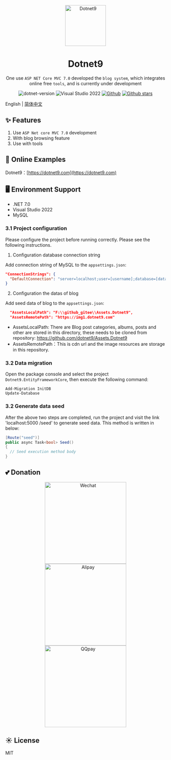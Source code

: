<p align="center">
  <a href="https://dotnet9.com">
    <img src="https://img1.dotnet9.com/site/logo.png" width="128" height="128" alt="Dotnet9">
  </a>
</p>

<h1 align="center">Dotnet9</h1>

<div align="center">

One use `ASP NET Core MVC 7.0` developed the `blog system`, which integrates online free `tools`, and is currently under development

 ![dotnet-version](https://img.shields.io/badge/.NET%207.0-blue)  ![Visual Studio 2022](https://img.shields.io/badge/Visual%20Studio%20-2022-blueviolet)  [![Github](https://img.shields.io/badge/%20-github-%2324292e)](https://github.com/dotnet9/Dotnet9) [![Github stars](https://img.shields.io/github/stars/dotnet9/Dotnet9)](https://github.com/dotnet9/Dotnet9/stargazers)

 </div>

English | [简体中文](README-zh_CN.md)

## ✨ Features

1. Use `ASP Net core MVC 7.0` development
2. With blog browsing feature
3. Use with tools

## 🌈 Online Examples

Dotnet9：[https://dotnet9.com](https://dotnet9.com)

## 🖥 Environment Support

- .NET 7.0
- Visual Studio 2022
- MySQL

### 3.1 Project configuration

Please configure the project before running correctly. Please see the following instructions.

1. Configuration database connection string

Add connection string of MySQL to the `appsettings.json`:

```json
"ConnectionStrings": {
  "DefaultConnection": "server=localhost;user=[username];database=[databasename];port=[port];password=[password];SslMode=None"
}
```

2. Configuration the datas of blog

Add seed data of blog to the `appsettings.json`:

```json
  "AssetsLocalPath": "F:\\github_gitee\\Assets.Dotnet9",
  "AssetsRemotePath": "https://img1.dotnet9.com"
```

- AssetsLocalPath: There are Blog post categories, albums, posts and other are stored in this directory, these needs to be cloned from repository: https://github.com/dotnet9/Assets.Dotnet9
- AssetsRemotePath：This is cdn url and the image resources are storage in this repository.

### 3.2 Data migration

Open the package console and select the project `Dotnet9.EntityFrameworkCore`, then execute the following command:

```shell
Add-Migration InitDB
Update-Database
```

### 3.2 Generate data seed

After the above two steps are completed, run the project and visit the link 'localhost:5000 /seed' to generate seed data. This method is written in below:

```C#
[Route("seed")]
public async Task<bool> Seed()
{
  // Seed execution method body
}
```

## 💕 Donation

<div align="center">
<img src="https://img1.dotnet9.com/pays/WeChatPay.jpg" width="256" alt="Wechat"><img src="https://img1.dotnet9.com/pays/AliPay.jpg" style="margin-left: 5px; margin-right: 5px;" width="256" alt="Alipay"><img src="https://img1.dotnet9.com/pays/QQPay.jpg" width="256" alt="QQpay">
</div>

## ☀️ License

MIT